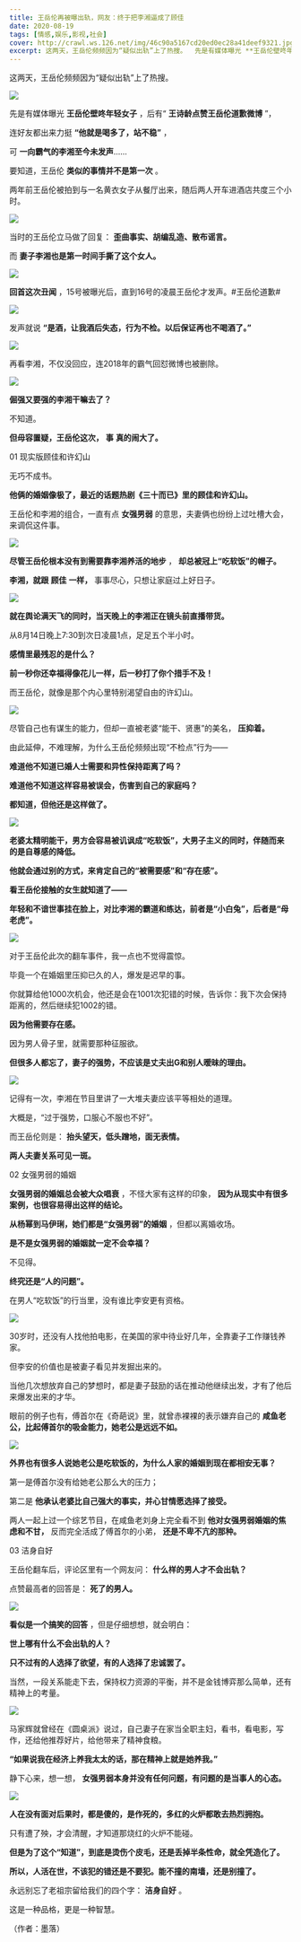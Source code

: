 ```yaml
---
title: 王岳伦再被曝出轨，网友：终于把李湘逼成了顾佳
date: 2020-08-19
tags: [情感,娱乐,影视,社会]
cover: http://crawl.ws.126.net/img/46c90a5167cd20ed0ec28a41deef9321.jpg
excerpt: 这两天，王岳伦频频因为“疑似出轨”上了热搜。  先是有媒体曝光 **王岳伦壁咚年轻女子** ，
---
```

这两天，王岳伦频频因为“疑似出轨”上了热搜。

![](http://crawl.ws.126.net/img/46c90a5167cd20ed0ec28a41deef9321.jpg)  

先是有媒体曝光 **王岳伦壁咚年轻女子** ，后有“ **王诗龄点赞王岳伦道歉微博** ”，

连好友都出来力挺 **“他就是喝多了，站不稳”** ，

可 **一向霸气的李湘至今未发声**......

要知道，王岳伦 **类似的事情并不是第一次** 。

两年前王岳伦被拍到与一名黄衣女子从餐厅出来，随后两人开车进酒店共度三个小时。

![](http://crawl.ws.126.net/img/f2a3631a99b960ff1fc2dcc7bff49cae.jpg)  

当时的王岳伦立马做了回复： **歪曲事实、胡编乱造、散布谣言。**

而 **妻子李湘也是第一时间手撕了这个女人。**

![](http://crawl.ws.126.net/img/aa962de78cb084e82217811c73deaf8c.jpg)  

**回首这次丑闻** ，15号被曝光后，直到16号的凌晨王岳伦才发声。#王岳伦道歉#

![](http://crawl.ws.126.net/img/6ab68ba1b94dd469e8848b59642ce057.jpg)  

发声就说 **“是酒，让我酒后失态，行为不检。以后保证再也不喝酒了。”**

![](http://crawl.ws.126.net/img/2286af63eac6cb1c2b06d6dae278316c.jpg)  

再看李湘，不仅没回应，连2018年的霸气回怼微博也被删除。

![](http://crawl.ws.126.net/img/64eb6498fbeae90bf2786af6131a914d.jpg)  

**倔强又要强的李湘干嘛去了？**

不知道。

**但毋容置疑，王岳伦这次，** **事** **真的闹大了。**

01 现实版顾佳和许幻山

无巧不成书。

**他俩的婚姻像极了，最近的话题热剧《三十而已》里的顾佳和许幻山。**

王岳伦和李湘的组合，一直有点 **女强男弱** 的意思，夫妻俩也纷纷上过吐槽大会，来调侃这件事。

![](http://crawl.ws.126.net/img/ae4ed5317300f73b8d1f4cc22a9f244f.jpg)  

**尽管王岳伦根本没有到需要靠李湘养活的地步** ， **却总被冠上“吃软饭”的帽子。**

**李湘，就跟** **顾佳** **一样，** 事事尽心，只想让家庭过上好日子。

![](http://crawl.ws.126.net/img/db118cee7157f8d4bd0a0c76893bbf17.jpg)  

**就在舆论满天飞的同时，当天晚上的李湘正在镜头前直播带货。**

从8月14日晚上7:30到次日凌晨1点，足足五个半小时。

**感情里最残忍的是什么？**

**前一秒你还幸福得像花儿一样，后一秒打了你个措手不及！**

而王岳伦，就像是那个内心里特别渴望自由的许幻山。

![](http://crawl.ws.126.net/img/9b25b37c7debbf684267c01347437f32.jpg)  

尽管自己也有谋生的能力，但却一直被老婆“能干、贤惠”的美名， **压抑着。**

由此延伸，不难理解，为什么王岳伦频频出现“不检点”行为——

**难道他不知道已婚人士需要和异性保持距离了吗？**

**难道他不知道这样容易被误会，伤害到自己的家庭吗？**

**都知道，但他还是这样做了。**

![](http://crawl.ws.126.net/img/4419cc935da2e1dfed660b29c802909f.jpg)  

**老婆太精明能干，男方会容易被讥讽成“吃软饭”，大男子主义的同时，伴随而来的是自尊感的降低。**  

**他就会通过别的方式，来肯定自己的“被需要感”和“存在感”。**

**看王岳伦接触的女生就知道了——**

**年轻和不谙世事挂在脸上，对比李湘的霸道和练达，前者是“小白兔”，后者是“母老虎”。**

![](http://crawl.ws.126.net/img/1e697bc8f9fc5a1b078fc618f784df18.jpg)  

对于王岳伦此次的翻车事件，我一点也不觉得震惊。

毕竟一个在婚姻里压抑已久的人，爆发是迟早的事。

你就算给他1000次机会，他还是会在1001次犯错的时候，告诉你：我下次会保持距离的，然后继续犯1002的错。

**因为他需要存在感。**

因为男人骨子里，就需要那种征服欲。

**但很多人都忘了，妻子的强势，不应该是丈夫出G和别人暧昧的理由。**

![](http://crawl.ws.126.net/img/80cfd4f4b440d7fefb8a6d0934fb54e5.gif)  

记得有一次，李湘在节目里讲了一大堆夫妻应该平等相处的道理。

大概是，“过于强势，口服心不服也不好”。

而王岳伦则是： **抬头望天，低头蹭地，面无表情。**

**两人夫妻关系可见一斑。**

02 女强男弱的婚姻

**女强男弱的婚姻总会被大众唱衰** ，不怪大家有这样的印象， **因为从现实中有很多案例，也很容易得出这样的结论。**

**从杨幂到马伊琍，她们都是“女强男弱”的婚姻** ，但都以离婚收场。

**是不是女强男弱的婚姻就一定不会幸福？**

不见得。

**终究还是“人的问题”。**

在男人“吃软饭”的行当里，没有谁比李安更有资格。

![](http://crawl.ws.126.net/img/3a6a4a2fbe6e525305dab7b67f8adf44.jpg)  

30岁时，还没有人找他拍电影，在美国的家中待业好几年，全靠妻子工作赚钱养家。

但李安的价值也是被妻子看见并发掘出来的。

当他几次想放弃自己的梦想时，都是妻子鼓励的话在推动他继续出发，才有了他后来爆发出来的才华。

眼前的例子也有，傅首尔在《奇葩说》里，就曾赤裸裸的表示嫌弃自己的 **咸鱼老公，比起傅首尔的吸金能力，她老公是远远不如。**

![](http://crawl.ws.126.net/img/3cb6bc77daa6065021035fdaeb1116e5.jpg)  

**外界也有很多人说她老公是吃软饭的，为什么人家的婚姻到现在都相安无事？**

第一是傅首尔没有给她老公那么大的压力；

第二是 **他承认老婆比自己强大的事实，并心甘情愿选择了接受。**

两人一起上过一个综艺节目，在咸鱼老刘身上完全看不到 **他对女强男弱婚姻的焦虑和不甘，** 反而完全活成了傅首尔的小弟， **还是不卑不亢的那种。**

03 洁身自好

王岳伦翻车后，评论区里有一个网友问： **什么样的男人才不会出轨？**

点赞最高者的回答是： **死了的男人。**

![](http://crawl.ws.126.net/img/3a0ac05eba6752679b803f7bcaa95959.jpg)  

**看似是一个搞笑的回答** ，但是仔细想想，就会明白：

**世上哪有什么不会出轨的人？**

**只不过有的人选择了欲望，有的人选择了忠诚罢了。**

当然，一段关系能走下去，保持权力资源的平衡，并不是金钱博弈那么简单，还有精神上的考量。

![](http://crawl.ws.126.net/img/952abd182d594b1d062c5d418f68cd1d.jpg)  

马家辉就曾经在《圆桌派》说过，自己妻子在家当全职主妇，看书，看电影，写作，还给他推荐好片，给他带来了精神食粮。

**“如果说我在经济上养我太太的话，那在精神上就是她养我。”**

静下心来，想一想， **女强男弱本身并没有任何问题，有问题的是当事人的心态。**

![](http://crawl.ws.126.net/img/8ea75bc5ac0a081acbc23568ccd0a5a5.jpg)  

**人在没有面对后果时，都是傻的，是作死的，多红的火炉都敢去热烈拥抱。**

只有遭了殃，才会清醒，才知道那烧红的火炉不能碰。

**但是为了这个“知道”，到底是烫伤个皮毛，还是丢掉半条性命，就全凭造化了。**

**所以，人活在世，不该犯的错还是不要犯。能不撞的南墙，还是别撞了。**

永远别忘了老祖宗留给我们的四个字： **洁身自好** 。

这是一种品格，更是一种智慧。

（作者：墨落）

